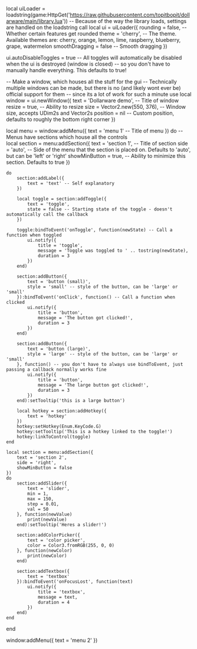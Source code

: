 local uiLoader = loadstring(game:HttpGet('https://raw.githubusercontent.com/topitbopit/dollarware/main/library.lua'))
-- Because of the way the library loads, settings are handled on the loadstring call
local ui = uiLoader({
    rounding = false, -- Whether certain features get rounded 
    theme = 'cherry', -- The theme. Available themes are: cherry, orange, lemon, lime, raspberry, blueberry, grape, watermelon
    smoothDragging = false -- Smooth dragging
})

ui.autoDisableToggles = true -- All toggles will automatically be disabled when the ui is destroyed (window is closed)
-- so you don't have to manually handle everything. This defaults to true!

-- Make a window, which houses all the stuff for the gui
-- Technically multiple windows can be made, but there is no (and likely wont ever be) official support for them
-- since its a lot of work for such a minute use
local window = ui.newWindow({
    text = 'Dollarware demo', -- Title of window 
    resize = true, -- Ability to resize
    size = Vector2.new(550, 376), -- Window size, accepts UDim2s and Vector2s
    position = nil -- Custom position, defaults to roughly the bottom right corner
})

local menu = window:addMenu({
    text = 'menu 1' -- Title of menu
})
do 
    -- Menus have sections which house all the controls    
    local section = menu:addSection({
        text = 'section 1', -- Title of section
        side = 'auto', -- Side of the menu that the section is placed on. Defaults to 'auto', but can be 'left' or 'right'
        showMinButton = true, -- Ability to minimize this section. Defaults to true
    })
    
    do 
        section:addLabel({
            text = 'text' -- Self explanatory
        })
        
        local toggle = section:addToggle({
            text = 'toggle', 
            state = false -- Starting state of the toggle - doesn't automatically call the callback
        })
        
        toggle:bindToEvent('onToggle', function(newState) -- Call a function when toggled
            ui.notify({
                title = 'toggle',
                message = 'Toggle was toggled to ' .. tostring(newState),
                duration = 3
            })
        end)
        
        section:addButton({
            text = 'button (small)', 
            style = 'small' -- style of the button, can be 'large' or 'small'
        }):bindToEvent('onClick', function() -- Call a function when clicked
            ui.notify({
                title = 'button',
                message = 'The button got clicked!',
                duration = 3
            })
        end)
        
        section:addButton({
            text = 'button (large)', 
            style = 'large' -- style of the button, can be 'large' or 'small'
        }, function() -- you don't have to always use bindToEvent, just passing a callback normally works fine
            ui.notify({
                title = 'button',
                message = 'The large button got clicked!',
                duration = 3
            })
        end):setTooltip('this is a large button')
        
        local hotkey = section:addHotkey({
            text = 'hotkey'
        })
        hotkey:setHotkey(Enum.KeyCode.G)
        hotkey:setTooltip('This is a hotkey linked to the toggle!')
        hotkey:linkToControl(toggle)
    end
    
    local section = menu:addSection({
        text = 'section 2',
        side = 'right',
        showMinButton = false
    })
    do 
        section:addSlider({
            text = 'slider',
            min = 1,
            max = 150,
            step = 0.01,
            val = 50
        }, function(newValue) 
            print(newValue)
        end):setTooltip('Heres a slider!')
        
        section:addColorPicker({
            text = 'color picker',
            color = Color3.fromRGB(255, 0, 0)
        }, function(newColor) 
            print(newColor)
        end)
        
        section:addTextbox({
            text = 'textbox'
        }):bindToEvent('onFocusLost', function(text) 
            ui.notify({
                title = 'textbox',
                message = text,
                duration = 4
            })
        end)
    end
    
end

window:addMenu({
    text = 'menu 2'
})
